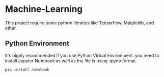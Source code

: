 # Machine-Learning

This project require some python libraries like Tensorflow, Matplotlib, and other.

## Python Environment
it's highly recommended if you use Python Virtual Environment. you need to install Jupyter Notebook as well as the file is using .ipynb format.

```bash
pip install notebook
```
